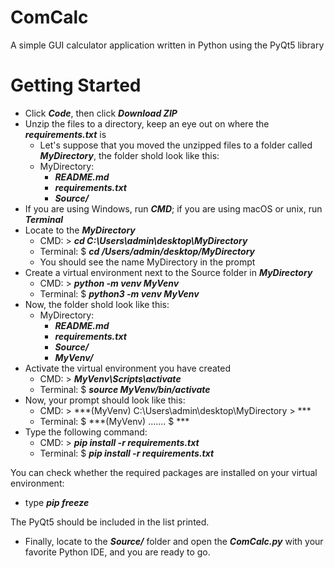 # ComCalc
A simple GUI calculator application written in Python using the PyQt5 library

# Getting Started
- Click ***Code***, then click ***Download ZIP***
- Unzip the files to a directory, keep an eye out on where the ***requirements.txt*** is
  - Let's suppose that you moved the unzipped files to a folder called ***MyDirectory***, the folder shold look like this:
  - MyDirectory:
    - ***README.md***
    - ***requirements.txt***
    - ***Source/***
- If you are using Windows, run ***CMD***; if you are using macOS or unix, run ***Terminal***
- Locate to the ***MyDirectory***
  - CMD: > ***cd C:\Users\admin\desktop\MyDirectory***
  - Terminal: $ ***cd /Users/admin/desktop/MyDirectory***
  - You should see the name MyDirectory in the prompt
- Create a virtual environment next to the Source folder in ***MyDirectory***
  - CMD: > ***python -m venv MyVenv***
  - Terminal: $ ***python3 -m venv MyVenv***
- Now, the folder shold look like this:
  - MyDirectory:
    - ***README.md***
    - ***requirements.txt***
    - ***Source/***
    - ***MyVenv/***
- Activate the virtual environment you have created
  - CMD: > ***MyVenv\Scripts\activate***
  - Terminal: $ ***source MyVenv/bin/activate***
- Now, your prompt should look like this:
  - CMD: > ***(MyVenv) C:\Users\admin\desktop\MyDirectory > ***
  - Terminal: $ ***(MyVenv) ....... $ ***
- Type the following command:
  - CMD: > ***pip install -r requirements.txt***
  - Terminal: $ ***pip install -r requirements.txt***

You can check whether the required packages are installed on your virtual environment:
  - type ***pip freeze***
  
The PyQt5 should be included in the list printed.

- Finally, locate to the ***Source/*** folder and open the ***ComCalc.py*** with your favorite Python IDE, and you are ready to go.

